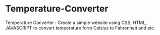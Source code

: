 # Temperature-Converter
Temperature Converter : Create a simple website using CSS, HTML, JAVASCRIPT to convert temperature form Celsius to Fahrenheit and etc.
